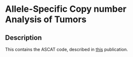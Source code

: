 Allele-Specific Copy number Analysis of Tumors
======

Description
--------
This contains the ASCAT code, described in [this](http://www.ncbi.nlm.nih.gov/pubmed/20837533) publication.
